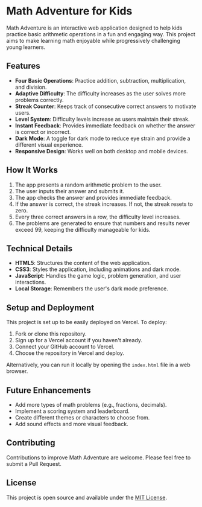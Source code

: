 # Math Adventure for Kids

Math Adventure is an interactive web application designed to help kids practice basic arithmetic operations in a fun and engaging way. This project aims to make learning math enjoyable while progressively challenging young learners.

## Features

- **Four Basic Operations**: Practice addition, subtraction, multiplication, and division.
- **Adaptive Difficulty**: The difficulty increases as the user solves more problems correctly.
- **Streak Counter**: Keeps track of consecutive correct answers to motivate users.
- **Level System**: Difficulty levels increase as users maintain their streak.
- **Instant Feedback**: Provides immediate feedback on whether the answer is correct or incorrect.
- **Dark Mode**: A toggle for dark mode to reduce eye strain and provide a different visual experience.
- **Responsive Design**: Works well on both desktop and mobile devices.

## How It Works

1. The app presents a random arithmetic problem to the user.
2. The user inputs their answer and submits it.
3. The app checks the answer and provides immediate feedback.
4. If the answer is correct, the streak increases. If not, the streak resets to zero.
5. Every three correct answers in a row, the difficulty level increases.
6. The problems are generated to ensure that numbers and results never exceed 99, keeping the difficulty manageable for kids.

## Technical Details

- **HTML5**: Structures the content of the web application.
- **CSS3**: Styles the application, including animations and dark mode.
- **JavaScript**: Handles the game logic, problem generation, and user interactions.
- **Local Storage**: Remembers the user's dark mode preference.

## Setup and Deployment

This project is set up to be easily deployed on Vercel. To deploy:

1. Fork or clone this repository.
2. Sign up for a Vercel account if you haven't already.
3. Connect your GitHub account to Vercel.
4. Choose the repository in Vercel and deploy.

Alternatively, you can run it locally by opening the `index.html` file in a web browser.

## Future Enhancements

- Add more types of math problems (e.g., fractions, decimals).
- Implement a scoring system and leaderboard.
- Create different themes or characters to choose from.
- Add sound effects and more visual feedback.

## Contributing

Contributions to improve Math Adventure are welcome. Please feel free to submit a Pull Request.

## License

This project is open source and available under the [MIT License](LICENSE).
